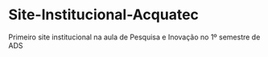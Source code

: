 # Site-Institucional-Acquatec
Primeiro site institucional na aula de Pesquisa e Inovação no 1º semestre de ADS
